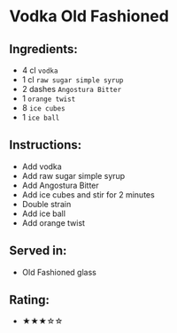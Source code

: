 # Vodka Old Fashioned

## Ingredients:
- 4 cl `vodka`
- 1 cl `raw sugar simple syrup`
- 2 dashes `Angostura Bitter`
- 1 `orange twist`
- 8 `ice cubes`
- 1 `ice ball`

## Instructions:
- Add vodka
- Add raw sugar simple syrup
- Add Angostura Bitter
- Add ice cubes and stir for 2 minutes
- Double strain
- Add ice ball
- Add orange twist

## Served in:
- Old Fashioned glass

## Rating:
- ★★★☆☆